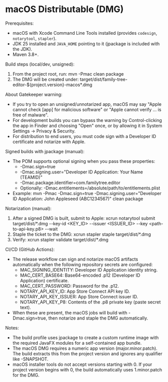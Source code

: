 # macOS Distributable (DMG)

Prerequisites:
- macOS with Xcode Command Line Tools installed (provides `codesign`, `notarytool`, `stapler`).
- JDK 25 installed and `JAVA_HOME` pointing to it (jpackage is included with the JDK).
- Maven 3.8+.

Build steps (local/dev, unsigned):
1. From the project root, run:
   mvn -Pmac clean package
2. The DMG will be created under:
   target/dist/family-tree-editor-${project.version}-macos*.dmg

About Gatekeeper warning:
- If you try to open an unsigned/unnotarized app, macOS may say "Apple cannot check [app] for malicious software" or "Apple cannot verify … is free of malware".
- For development builds you can bypass the warning by Control-clicking the app in Finder and choosing "Open" once, or by allowing it in System Settings → Privacy & Security.
- For distribution to end users, you must code sign with a Developer ID certificate and notarize with Apple.

Signed builds with jpackage (manual):
- The POM supports optional signing when you pass these properties:
  - -Dmac.sign=true
  - -Dmac.signing.user="Developer ID Application: Your Name (TEAMID)"
  - -Dmac.package.identifier=com.familytree.editor
  - Optionally: -Dmac.entitlements=/absolute/path/to/entitlements.plist
- Example:
  mvn -Pmac -Dmac.sign=true -Dmac.signing.user="Developer ID Application: John Appleseed (ABC1234567)" clean package

Notarization (manual):
1. After a signed DMG is built, submit to Apple:
   xcrun notarytool submit target/dist/*.dmg --key-id <KEY_ID> --issuer <ISSUER_ID> --key <path-to-api-key.p8> --wait
2. Staple the ticket to the DMG:
   xcrun stapler staple target/dist/*.dmg
3. Verify:
   xcrun stapler validate target/dist/*.dmg

CI/CD (GitHub Actions):
- The release workflow can sign and notarize macOS artifacts automatically when the following repository secrets are configured:
  - MAC_SIGNING_IDENTITY: Developer ID Application identity string.
  - MAC_CERT_BASE64: Base64-encoded .p12 (Developer ID Application) certificate.
  - MAC_CERT_PASSWORD: Password for the .p12.
  - NOTARY_API_KEY_ID: App Store Connect API key ID.
  - NOTARY_API_KEY_ISSUER: App Store Connect issuer ID.
  - NOTARY_API_KEY_P8: Contents of the .p8 private key (paste secret text).
- When these are present, the macOS jobs will build with -Dmac.sign=true, then notarize and staple the DMG automatically.

Notes:
- The build profile uses jpackage to create a custom runtime image with the required JavaFX modules for a self-contained app bundle.
- The macOS DMG requires a numeric app version (major.minor.patch). The build extracts this from the project version and ignores any qualifier like -SNAPSHOT.
- macOS installer tools do not accept versions starting with 0. If your project version begins with 0, the build automatically uses 1.minor.patch for the DMG.
